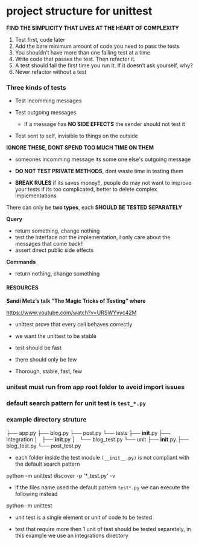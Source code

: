 # project structure for unittest

**FIND THE SIMPLICITY THAT LIVES AT THE HEART OF COMPLEXITY**

1. Test first, code later
2. Add the bare minimum amount of code you need to pass the tests
3. You shouldn’t have more than one failing test at a time
4. Write code that passes the test. Then refactor it.
5. A test should fail the first time you run it. If it doesn’t ask yourself, why?
6. Never refactor without a test

###  Three kinds of tests

  * Test incomming messages

  * Test outgoing messages
    - If a message has **NO SIDE EFFECTS** the sender should not test it

  * Test sent to self, invisible to things on the outside

  **IGNORE THESE, DONT SPEND TOO MUCH TIME ON THEM**

  * someones incomming message its some one else's outgoing message

  *  **DO NOT TEST PRIVATE METHODS**, dont waste time in testing them
  * **BREAK RULES** if its saves money!!, people do may not want to improve your tests if its
  too complicated, better to delete complex implementations


There can only be **two types**, each **SHOULD BE TESTED SEPARATELY**

**Query**
  * return something, change nothing
  * test the interface not the implementation, I only care about the messages
  that come back!!
  * assert direct public side effects

**Commands**
  * return nothing, change something



#### RESOURCES

**Sandi Metz’s talk “The Magic Tricks of Testing” where**

  https://www.youtube.com/watch?v=URSWYvyc42M

  * unittest prove that every cell behaves correctly
  * we want the unittest to be stable
  * test should be fast
  * there should only be few

  * Thorough, stable, fast, few


### unitest must run from app root folder to avoid import issues

### default search pattern for unit test is `test_*.py`

### example directory struture

├── app.py
├── blog.py
├── post.py
└── tests
    ├── __init__.py
    ├── integration
    │   ├── __init__.py
    │   └── blog_test.py
    └── unit
        ├── __init__.py
        ├── blog_test.py
        └── post_test.py

* each folder inside the test module `(__init__.py)` is not compliant with the
  default search pattern

python -m unittest discover -p '*_test.py' -v

* if the files name used the default pattern `test*.py` we can execute the
  following instead

python -m unittest

* unit test is a single element or unit of code to be tested

* test that require more then 1 unit of test should be tested separetely, in
  this example we use an integrations directory

